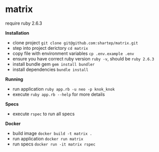 # matrix

require ruby 2.6.3

**Installation**
- clone project ``git clone git@github.com:shartep/matrix.git``
- step into project derictory ``cd matrix``
- copy file with environment variables ``cp .env.example .env`` 
- ensure you have correct ruby version ``ruby -v``, should be ``ruby 2.6.3``
- install bundle gem ``gem install bundler``
- install dependencies ``bundle install``

**Running**
- run application ``ruby app.rb -u neo -p knok_knok``
- execute ``ruby app.rb --help`` for more details

**Specs**
- execute ``rspec`` to run all specs

**Docker**
- build image ``docker build -t matrix .``
- run application ``docker run matrix``
- run specs ``docker run -it matrix rspec``
